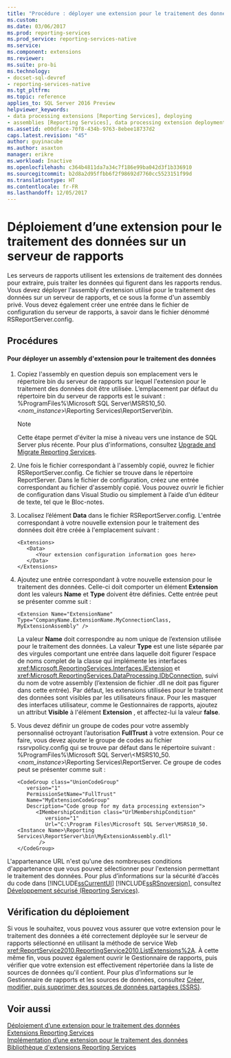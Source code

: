 ```yaml
---
title: "Procédure : déployer une extension pour le traitement des données sur un serveur de rapports | Microsoft Docs"
ms.custom: 
ms.date: 03/06/2017
ms.prod: reporting-services
ms.prod_service: reporting-services-native
ms.service: 
ms.component: extensions
ms.reviewer: 
ms.suite: pro-bi
ms.technology:
- docset-sql-devref
- reporting-services-native
ms.tgt_pltfrm: 
ms.topic: reference
applies_to: SQL Server 2016 Preview
helpviewer_keywords:
- data processing extensions [Reporting Services], deploying
- assemblies [Reporting Services], data processing extension deployments
ms.assetid: e00dface-70f8-434b-9763-8ebee18737d2
caps.latest.revision: "45"
author: guyinacube
ms.author: asaxton
manager: erikre
ms.workload: Inactive
ms.openlocfilehash: c364b4811da7a34c7f186e99ba042d3f1b336910
ms.sourcegitcommit: b2d8a2d95ffbb6f2f98692d7760cc5523151f99d
ms.translationtype: HT
ms.contentlocale: fr-FR
ms.lasthandoff: 12/05/2017
---
```

# <a name="deploying-a-data-processing-extension-to-a-report-server"></a>Déploiement d’une extension pour le traitement des données sur un serveur de rapports
  Les serveurs de rapports utilisent les extensions de traitement des données pour extraire, puis traiter les données qui figurent dans les rapports rendus. Vous devez déployer l'assembly d'extension utilisé pour le traitement des données sur un serveur de rapports, et ce sous la forme d'un assembly privé. Vous devez également créer une entrée dans le fichier de configuration du serveur de rapports, à savoir dans le fichier dénommé RSReportServer.config.  
  
## <a name="procedures"></a>Procédures  
  
#### <a name="to-deploy-a-data-processing-extension-assembly"></a>Pour déployer un assembly d'extension pour le traitement des données  
  
1.  Copiez l'assembly en question depuis son emplacement vers le répertoire bin du serveur de rapports sur lequel l'extension pour le traitement des données doit être utilisée. L’emplacement par défaut du répertoire bin du serveur de rapports est le suivant : %ProgramFiles%\Microsoft SQL Server\MSRS10_50.\<*nom_instance*>\Reporting Services\ReportServer\bin.  
  
    > [!NOTE]  
    >  Cette étape permet d'éviter la mise à niveau vers une instance de SQL Server plus récente. Pour plus d'informations, consultez [Upgrade and Migrate Reporting Services](../../../reporting-services/install-windows/upgrade-and-migrate-reporting-services.md).  
  
2.  Une fois le fichier correspondant à l'assembly copié, ouvrez le fichier RSReportServer.config. Ce fichier se trouve dans le répertoire ReportServer. Dans le fichier de configuration, créez une entrée correspondant au fichier d'assembly copié. Vous pouvez ouvrir le fichier de configuration dans Visual Studio ou simplement à l’aide d’un éditeur de texte, tel que le Bloc-notes.  
  
3.  Localisez l’élément **Data** dans le fichier RSReportServer.config. L'entrée correspondant à votre nouvelle extension pour le traitement des données doit être créée à l'emplacement suivant :  
  
    ```  
    <Extensions>  
       <Data>  
          <Your extension configuration information goes here>  
       </Data>  
    </Extensions>  
    ```  
  
4.  Ajoutez une entrée correspondant à votre nouvelle extension pour le traitement des données. Celle-ci doit comporter un élément **Extension** dont les valeurs **Name** et **Type** doivent être définies. Cette entrée peut se présenter comme suit :  
  
    ```  
    <Extension Name="ExtensionName" Type="CompanyName.ExtensionName.MyConnectionClass, MyExtensionAssembly" />  
    ```  
  
     La valeur **Name** doit correspondre au nom unique de l’extension utilisée pour le traitement des données. La valeur **Type** est une liste séparée par des virgules comportant une entrée dans laquelle doit figurer l’espace de noms complet de la classe qui implémente les interfaces <xref:Microsoft.ReportingServices.Interfaces.IExtension> et <xref:Microsoft.ReportingServices.DataProcessing.IDbConnection>, suivi du nom de votre assembly (l’extension de fichier .dll ne doit pas figurer dans cette entrée). Par défaut, les extensions utilisées pour le traitement des données sont visibles par les utilisateurs finaux. Pour les masquer des interfaces utilisateur, comme le Gestionnaires de rapports, ajoutez un attribut **Visible** à l'élément **Extension** , et affectez-lui la valeur **false**.  
  
5.  Vous devez définir un groupe de codes pour votre assembly personnalisé octroyant l’autorisation **FullTrust** à votre extension. Pour ce faire, vous devez ajouter le groupe de codes au fichier rssrvpolicy.config qui se trouve par défaut dans le répertoire suivant : %ProgramFiles%\Microsoft SQL Server\\<MSRS10_50.\<*nom_instance*>\Reporting Services\ReportServer. Ce groupe de codes peut se présenter comme suit :  
  
    ```  
    <CodeGroup class="UnionCodeGroup"  
       version="1"  
       PermissionSetName="FullTrust"  
       Name="MyExtensionCodeGroup"  
       Description="Code group for my data processing extension">  
          <IMembershipCondition class="UrlMembershipCondition"  
             version="1"  
             Url="C:\Program Files\Microsoft SQL Server\MSRS10_50.<Instance Name>\Reporting Services\ReportServer\bin\MyExtensionAssembly.dll"  
           />  
    </CodeGroup>  
    ```  
  
 L'appartenance URL n'est qu'une des nombreuses conditions d'appartenance que vous pouvez sélectionner pour l'extension permettant le traitement des données. Pour plus d’informations sur la sécurité d’accès du code dans [!INCLUDE[ssCurrentUI](../../../includes/sscurrentui-md.md)] [!INCLUDE[ssRSnoversion](../../../includes/ssrsnoversion-md.md)], consultez [Développement sécurisé &#40;Reporting Services&#41;](../../../reporting-services/extensions/secure-development/secure-development-reporting-services.md).  
  
## <a name="verifying-the-deployment"></a>Vérification du déploiement  
 Si vous le souhaitez, vous pouvez vous assurer que votre extension pour le traitement des données a été correctement déployée sur le serveur de rapports sélectionné en utilisant la méthode de service Web <xref:ReportService2010.ReportingService2010.ListExtensions%2A>. À cette même fin, vous pouvez également ouvrir le Gestionnaire de rapports, puis vérifier que votre extension est effectivement répertoriée dans la liste de sources de données qu'il contient. Pour plus d’informations sur le Gestionnaire de rapports et les sources de données, consultez [Créer, modifier, puis supprimer des sources de données partagées &#40;SSRS&#41;](../../../reporting-services/report-data/create-modify-and-delete-shared-data-sources-ssrs.md).  
  
## <a name="see-also"></a>Voir aussi  
 [Déploiement d’une extension pour le traitement des données](../../../reporting-services/extensions/data-processing/deploying-a-data-processing-extension.md)   
 [Extensions Reporting Services](../../../reporting-services/extensions/reporting-services-extensions.md)   
 [Implémentation d’une extension pour le traitement des données](../../../reporting-services/extensions/data-processing/implementing-a-data-processing-extension.md)   
 [Bibliothèque d'extensions Reporting Services](../../../reporting-services/extensions/reporting-services-extension-library.md)  
  
  
